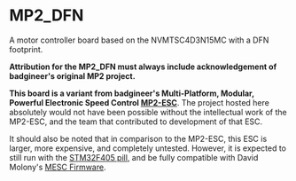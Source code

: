# **MP2_DFN** 
A motor controller board based on the NVMTSC4D3N15MC with a DFN footprint. 

**Attribution for the MP2_DFN must always include acknowledgement of badgineer's original MP2 project.** 

**This board is a variant from badgineer's Multi-Platform, Modular, Powerful Electronic Speed Control [MP2-ESC](https://github.com/badgineer/MP2-ESC)**. The project hosted here absolutely would not have been possible without the intellectual work of the MP2-ESC, and the team that contributed to development of that ESC. 

It should also be noted that in comparison to the MP2-ESC, this ESC is larger, more expensive, and completely untested. However, it is expected to still run with the [STM32F405 pill](https://github.com/davidmolony/F405_pill), and be fully compatible with David Molony's [MESC Firmware](https://github.com/davidmolony/MESC_Firmware). 

